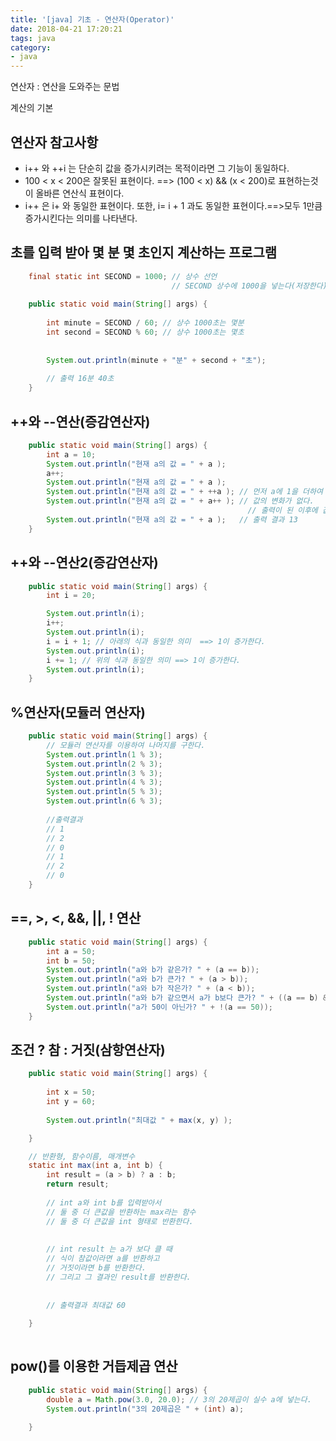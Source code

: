```yaml
---
title: '[java] 기초 - 연산자(Operator)'
date: 2018-04-21 17:20:21
tags: java
category:
- java
---
```


연산자 : 연산을 도와주는 문법

계산의 기본

## 연산자 참고사항

- i++ 와 ++i 는 단순히 값을 증가시키려는 목적이라면 그 기능이 동일하다.
- 100 < x < 200은 잘못된 표현이다. ==> (100 < x) && (x < 200)로 표현하는것이 올바른 연산식 표현이다.
- i++ 은 i+ 와 동일한 표현이다. 또한, i= i + 1 과도 동일한 표현이다.==>모두 1만큼 증가시킨다는 의미를 나타낸다.



##


## 초를 입력 받아 몇 분 몇 초인지 계산하는 프로그램

```java
    final static int SECOND = 1000; // 상수 선언
                                    // SECOND 상수에 1000을 넣는다(저장한다).
    
    public static void main(String[] args) {
        
        int minute = SECOND / 60; // 상수 1000초는 몇분
        int second = SECOND % 60; // 상수 1000초는 몇초
        
        
        System.out.println(minute + "분" + second + "초");
        
        // 출력 16분 40초
    }
```

## ++와 --연산(증감연산자)
```java
    public static void main(String[] args) {
        int a = 10;
        System.out.println("현재 a의 값 = " + a );
        a++;
        System.out.println("현재 a의 값 = " + a );
        System.out.println("현재 a의 값 = " + ++a ); // 먼저 a에 1을 더하여 출력
        System.out.println("현재 a의 값 = " + a++ ); // 값의 변화가 없다.
                                                     // 출력이 된 이후에 값이 변한다.
        System.out.println("현재 a의 값 = " + a );   // 출력 결과 13
    }
```


## ++와 --연산2(증감연산자)
```java
    public static void main(String[] args) {
        int i = 20;

        System.out.println(i);
        i++;
        System.out.println(i);
        i = i + 1; // 아래의 식과 동일한 의미  ==> 1이 증가한다.
        System.out.println(i);
        i += 1; // 위의 식과 동일한 의미 ==> 1이 증가한다.
        System.out.println(i);
    }
```

## %연산자(모듈러 연산자)

```java
    public static void main(String[] args) {
        // 모듈러 연산자를 이용하여 나머지를 구한다.
        System.out.println(1 % 3);
        System.out.println(2 % 3);
        System.out.println(3 % 3);
        System.out.println(4 % 3);
        System.out.println(5 % 3);
        System.out.println(6 % 3);
        
        //출력결과
        // 1
        // 2
        // 0
        // 1
        // 2
        // 0
    }
```

## ==, >, <, &&, ||, ! 연산
```java
    public static void main(String[] args) {
        int a = 50;
        int b = 50;
        System.out.println("a와 b가 같은가? " + (a == b));
        System.out.println("a와 b가 큰가? " + (a > b));
        System.out.println("a와 b가 작은가? " + (a < b));
        System.out.println("a와 b가 같으면서 a가 b보다 큰가? " + ((a == b) && (a > b)));
        System.out.println("a가 50이 아닌가? " + !(a == 50));
    }
```



## 조건 ? 참 : 거짓(삼항연산자)

```java
    public static void main(String[] args) {
        
        int x = 50;
        int y = 60;
        
        System.out.println("최대값 " + max(x, y) );

    }

    // 반환형, 함수이름, 매개변수
    static int max(int a, int b) { 
        int result = (a > b) ? a : b;
        return result;
        
        // int a와 int b를 입력받아서
        // 둘 중 더 큰값을 반환하는 max라는 함수
        // 둘 중 더 큰값을 int 형태로 반환한다.
        
        
        // int result 는 a가 보다 클 때
        // 식이 참값이라면 a를 반환하고
        // 거짓이라면 b를 반환한다.
        // 그리고 그 결과인 result를 반환한다.
        
        
        // 출력결과 최대값 60
        
    }
    
```

## pow()를 이용한 거듭제곱 연산
```java
    public static void main(String[] args) {
        double a = Math.pow(3.0, 20.0); // 3의 20제곱이 실수 a에 넣는다.
        System.out.println("3의 20제곱은 " + (int) a);

    }
    
```
